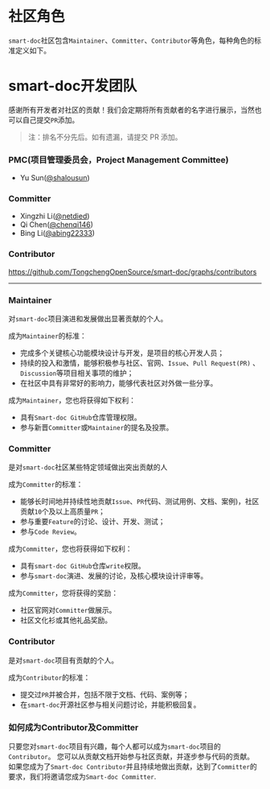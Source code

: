 
# 社区角色
`smart-doc`社区包含`Maintainer`、`Committer`、`Contributor`等角色，每种角色的标准定义如下。


# smart-doc开发团队
感谢所有开发者对社区的贡献！我们会定期将所有贡献者的名字进行展示，当然也可以自己提交`PR`添加。
> 注：排名不分先后。如有遗漏，请提交 PR 添加。

### PMC(项目管理委员会，Project Management Committee)
- Yu Sun([@shalousun](https://github.com/shalousun))

### Committer
- Xingzhi Li([@netdied](https://github.com/netdied))
- Qi Chen([@chenqi146](https://github.com/chenqi146))
- Bing Li([@abing22333](https://github.com/abing22333))


### Contributor
https://github.com/TongchengOpenSource/smart-doc/graphs/contributors


---

### Maintainer
对`smart-doc`项目演进和发展做出显著贡献的个人。

成为`Maintainer`的标准：
- 完成多个关键核心功能模块设计与开发，是项目的核心开发人员；
- 持续的投入和激情，能够积极参与社区、官网、`Issue`、`Pull Request(PR)` 、`Discussion`等项目相关事项的维护；
- 在社区中具有非常好的影响力，能够代表社区对外做一些分享。

成为`Maintainer`，您也将获得如下权利：
- 具有`Smart-doc GitHub`仓库管理权限。
- 参与新晋`Committer`或`Maintainer`的提名及投票。

### Committer
是对`smart-doc`社区某些特定领域做出突出贡献的人 

成为`Committer`的标准：
- 能够长时间地并持续性地贡献`Issue`、`PR`代码、测试用例、文档、案例)，社区贡献`10`个及以上高质量`PR`；
- 参与重要`Feature`的讨论、设计、开发、测试；
- 参与`Code Review`。

成为`Committer`，您也将获得如下权利：
- 具有`smart-doc GitHub`仓库`write`权限。
- 参与`smart-doc`演进、发展的讨论，及核心模块设计评审等。

成为`Committer`，您将获得的奖励：
- 社区官网对`Committer`做展示。
- 社区文化衫或其他礼品奖励。

### Contributor
是对`smart-doc`项目有贡献的个人。

成为`Contributor`的标准：
- 提交过`PR`并被合并，包括不限于文档、代码、案例等；
- 在`smart-doc`开源社区参与相关问题讨论，并能积极回复。

### 如何成为Contributor及Committer
只要您对`smart-doc`项目有兴趣，每个人都可以成为`smart-doc`项目的`Contributor`。
您可以从贡献文档开始参与社区贡献，并逐步参与代码的贡献。
如果您成为了`Smart-doc Contributor`并且持续地做出贡献，达到了`Committer`的要求，我们将邀请您成为`Smart-doc Committer`.








